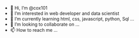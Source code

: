 - 👋 Hi, I’m @cox101
- 👀 I’m interested in web developer and data scientist
- 🌱 I’m currently learning html, css, javascript, python, Sql ...
- 💞️ I’m looking to collaborate on ...
- 📫 How to reach me ...

<!---
cox101/cox101 is a ✨ special ✨ repository because its `README.md` (this file) appears on your GitHub profile.
You can click the Preview link to take a look at your changes.
--->
